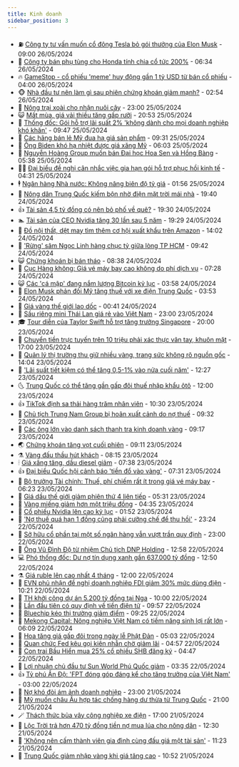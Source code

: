 ```yaml
---
title: Kinh doanh
sidebar_position: 3
---
```


<!-- vnexpress-kinh-doanh:START -->
- ⛽️ [Công ty tư vấn muốn cổ đông Tesla bỏ gói thưởng của Elon Musk](https://vnexpress.net/cong-ty-tu-van-muon-co-dong-tesla-bo-goi-thuong-ky-luc-cua-elon-musk-4750710.html) - 09:00 26/05/2024
- 🐲 [Công ty bán phụ tùng cho Honda tính chia cổ tức 200%](https://vnexpress.net/co-khi-pho-yen-tinh-chia-co-tuc-gap-5-lan-gia-co-phieu-4750711.html) - 06:34 26/05/2024
- 🔥 [GameStop - cổ phiếu &#39;meme&#39; huy động gần 1 tỷ USD từ bán cổ phiếu](https://vnexpress.net/gamestop-co-phieu-meme-huy-dong-gan-1-ty-usd-tu-ban-co-phieu-4750691.html) - 04:00 26/05/2024
- 🐵 [Nhà đầu tư nên làm gì sau phiên chứng khoán giảm mạnh?](https://vnexpress.net/chung-khoan-hom-nay-26-5-lam-gi-sau-phien-chung-khoan-giam-manh-4750659.html) - 02:54 26/05/2024
- 🦅 [Nông trại xoài cho nhận nuôi cây](https://vnexpress.net/nong-trai-xoai-cho-nhan-nuoi-cay-4749267.html) - 23:00 25/05/2024
- 😺 [Mất mùa, giá vải thiều tăng gấp rưỡi](https://vnexpress.net/mat-mua-gia-vai-thieu-tang-gap-ruoi-4750448.html) - 20:53 25/05/2024
- 🤩 [Thống đốc: Gói hỗ trợ lãi suất 2% &#39;không dành cho mọi doanh nghiệp khó khăn&#39;](https://vnexpress.net/thong-doc-goi-ho-tro-lai-suat-2-khong-danh-cho-moi-doanh-nghiep-kho-khan-4750515.html) - 09:47 25/05/2024
- 🌮 [Các hãng bán lẻ Mỹ đua hạ giá sản phẩm](https://vnexpress.net/cac-hang-ban-le-my-dua-ha-gia-san-pham-4750421.html) - 09:31 25/05/2024
- 🧰 [Ông Biden khó hạ nhiệt được giá xăng Mỹ](https://vnexpress.net/ong-biden-kho-ha-nhiet-duoc-gia-xang-my-4750282.html) - 06:03 25/05/2024
- 🤔 [Nguyễn Hoàng Group muốn bán Đại học Hoa Sen và Hồng Bàng](https://vnexpress.net/nguyen-hoang-group-muon-ban-dai-hoc-hoa-sen-va-hong-bang-4750442.html) - 05:38 25/05/2024
- 🧑‍💻 [Đại biểu đề nghị cân nhắc việc gia hạn gói hỗ trợ phục hồi kinh tế](https://vnexpress.net/dai-bieu-de-nghi-can-nhac-viec-gia-han-goi-ho-tro-phuc-hoi-kinh-te-4750413.html) - 04:31 25/05/2024
- 🕴 [Ngân hàng Nhà nước: Không nâng biên độ tỷ giá](https://vnexpress.net/ngan-hang-nha-nuoc-bac-tin-don-nang-bien-do-ty-gia-4750387.html) - 01:56 25/05/2024
- 🦩 [Nông dân Trung Quốc kiếm bộn nhờ điện mặt trời mái nhà](https://vnexpress.net/nong-dan-trung-quoc-kiem-bon-nho-dien-mat-troi-mai-nha-4750154.html) - 19:40 24/05/2024
- 👍 [Tài sản 4,5 tỷ đồng có nên bỏ phố về quê?](https://vnexpress.net/tai-san-4-5-ty-dong-co-nen-bo-pho-ve-que-4749679.html) - 19:30 24/05/2024
- 🏊 [Tài sản của CEO Nvidia tăng 30 lần sau 5 năm](https://vnexpress.net/tai-san-cua-ceo-nvidia-tang-30-lan-sau-5-nam-4750328.html) - 19:29 24/05/2024
- 🤡 [Đồ nội thất, dệt may tìm thêm cơ hội xuất khẩu trên Amazon](https://vnexpress.net/do-noi-that-det-may-tim-them-co-hoi-xuat-khau-tren-amazon-4750169.html) - 14:02 24/05/2024
- 👀 [&#39;Rừng&#39; sâm Ngọc Linh hàng chục tỷ giữa lòng TP HCM](https://vnexpress.net/rung-sam-ngoc-linh-hang-chuc-ty-giua-long-tp-hcm-4750182.html) - 09:42 24/05/2024
- 😺 [Chứng khoán bị bán tháo](https://vnexpress.net/chung-khoan-hom-nay-24-5-chung-khoan-bi-ban-thao-4750183.html) - 08:38 24/05/2024
- 🦣 [Cục Hàng không: Giá vé máy bay cao không do phí dịch vụ](https://vnexpress.net/cuc-hang-khong-gia-ve-may-bay-cao-khong-do-phi-dich-vu-4750093.html) - 07:28 24/05/2024
- 😺 [Các &#39;cá mập&#39; đang nắm lượng Bitcoin kỷ lục](https://vnexpress.net/cac-ca-map-dang-nam-luong-bitcoin-ky-luc-4750014.html) - 03:58 24/05/2024
- 💼 [Elon Musk phản đối Mỹ tăng thuế với xe điện Trung Quốc](https://vnexpress.net/elon-musk-phan-doi-my-tang-thue-voi-xe-dien-trung-quoc-4749986.html) - 03:53 24/05/2024
- 🤗 [Giá vàng thế giới lao dốc](https://vnexpress.net/gia-vang-the-gioi-lao-doc-4749917.html) - 00:41 24/05/2024
- 👀 [Sầu riêng mini Thái Lan giá rẻ vào Việt Nam](https://vnexpress.net/sau-rieng-mini-thai-lan-gia-re-vao-viet-nam-4749669.html) - 23:00 23/05/2024
- 🎓 [Tour diễn của Taylor Swift hỗ trợ tăng trưởng Singapore](https://vnexpress.net/tour-dien-cua-taylor-swift-ho-tro-tang-truong-singapore-4749763.html) - 20:00 23/05/2024
- 🗽 [Chuyển tiền trực tuyến trên 10 triệu phải xác thực vân tay, khuôn mặt](https://vnexpress.net/chuyen-tien-truc-tuyen-tu-10-trieu-dong-tro-len-phai-xac-thuc-sinh-trac-hoc-4749661.html) - 17:00 23/05/2024
- 🚀 [Quản lý thị trường thu giữ nhiều vàng, trang sức không rõ nguồn gốc](https://vnexpress.net/quan-ly-thi-truong-thu-giu-nhieu-vang-trang-suc-khong-ro-nguon-goc-4749855.html) - 14:04 23/05/2024
- 🤗 [&#39;Lãi suất tiết kiệm có thể tăng 0,5-1% vào nửa cuối năm&#39;](https://vnexpress.net/lai-suat-huy-dong-co-the-tang-them-0-5-1-nua-cuoi-nam-4749828.html) - 12:27 23/05/2024
- 🌜 [Trung Quốc có thể tăng gần gấp đôi thuế nhập khẩu ôtô](https://vnexpress.net/trung-quoc-co-the-tang-gan-gap-doi-thue-nhap-khau-oto-4749699.html) - 12:00 23/05/2024
- 👍 [TikTok định sa thải hàng trăm nhân viên](https://vnexpress.net/tiktok-dinh-sa-thai-hang-tram-nhan-vien-4749718.html) - 10:30 23/05/2024
- 🤖 [Chủ tịch Trung Nam Group bị hoãn xuất cảnh do nợ thuế](https://vnexpress.net/chu-tich-trung-nam-group-bi-hoan-xuat-canh-do-no-thue-4749777.html) - 09:32 23/05/2024
- 🫣 [Các ông lớn vào danh sách thanh tra kinh doanh vàng](https://vnexpress.net/cac-ong-lon-vao-danh-sach-thanh-tra-kinh-doanh-vang-4749745.html) - 09:17 23/05/2024
- 🌏 [Chứng khoán tăng vọt cuối phiên](https://vnexpress.net/chung-khoan-hom-nay-23-5-chung-khoan-nhay-vot-vao-cuoi-phien-4749743.html) - 09:11 23/05/2024
- ⚗️ [Vàng đấu thầu hút khách](https://vnexpress.net/ky-luc-13-400-luong-vang-mieng-trung-thau-sang-nay-4749684.html) - 08:15 23/05/2024
- 🕯 [Giá xăng tăng, dầu diesel giảm](https://vnexpress.net/gia-xang-moi-nhat-hom-nay-23-5-4749683.html) - 07:38 23/05/2024
- 👍 [Đại biểu Quốc hội cảnh báo &#39;tiền đổ vào vàng&#39;](https://vnexpress.net/dai-bieu-quoc-hoi-canh-bao-tien-do-vao-vang-4749576.html) - 07:31 23/05/2024
- 🤠 [Bộ trưởng Tài chính: Thuế, phí chiếm rất ít trong giá vé máy bay](https://vnexpress.net/bo-truong-tai-chinh-thue-phi-chiem-rat-it-trong-gia-ve-may-bay-4749589.html) - 06:23 23/05/2024
- 🌊 [Giá dầu thế giới giảm phiên thứ 4 liên tiếp](https://vnexpress.net/gia-dau-the-gioi-giam-phien-thu-4-lien-tiep-4749562.html) - 05:31 23/05/2024
- 🌈 [Vàng miếng giảm hơn một triệu đồng](https://vnexpress.net/gia-vang-moi-nhat-hom-nay-23-5-4749599.html) - 04:35 23/05/2024
- 🥳 [Cổ phiếu Nvidia lên cao kỷ lục](https://vnexpress.net/co-phieu-nvidia-len-cao-ky-luc-4749490.html) - 01:52 23/05/2024
- 🐻 [&#39;Nợ thuế quá hạn 1 đồng cũng phải cưỡng chế để thu hồi&#39;](https://vnexpress.net/no-thue-qua-han-1-dong-cung-phai-cuong-che-de-thu-hoi-4749295.html) - 23:24 22/05/2024
- 💫 [Sở hữu cổ phần tại một số ngân hàng vẫn vượt trần quy định](https://vnexpress.net/so-huu-co-phan-tai-mot-so-ngan-hang-van-vuot-tran-quy-dinh-4749418.html) - 23:00 22/05/2024
- 🤩 [Ông Vũ Đình Độ từ nhiệm Chủ tịch DNP Holding](https://vnexpress.net/ong-vu-dinh-do-tu-nhiem-chu-tich-dnp-holding-4749391.html) - 12:58 22/05/2024
- 💻 [Phó thống đốc: Dư nợ tín dụng xanh gần 637.000 tỷ đồng](https://vnexpress.net/pho-thong-doc-du-no-tin-dung-xanh-gan-637-000-ty-dong-4749388.html) - 12:50 22/05/2024
- ⚗️ [Giá ruble lên cao nhất 4 tháng](https://vnexpress.net/gia-ruble-len-cao-nhat-4-thang-4749325.html) - 12:00 22/05/2024
- 🌈 [EVN phủ nhận đề nghị doanh nghiệp FDI giảm 30% mức dùng điện](https://vnexpress.net/evn-phu-nhan-de-nghi-doanh-nghiep-fdi-giam-su-dung-dien-4749338.html) - 10:21 22/05/2024
- 🌝 [TH khởi công dự án 5.200 tỷ đồng tại Nga](https://vnexpress.net/th-khoi-cong-du-an-5-200-ty-dong-tai-nga-4749072.html) - 10:00 22/05/2024
- 🥸 [Lần đầu tiên có quy định về tiền điện tử](https://vnexpress.net/chinh-thuc-co-quy-dinh-ve-tien-dien-tu-4749331.html) - 09:57 22/05/2024
- 🦆 [Bluechip kéo thị trường giảm điểm](https://vnexpress.net/nhom-co-phieu-bluechip-khien-thi-truong-giam-diem-4749323.html) - 09:25 22/05/2024
- 🌋 [Mekong Capital: Nông nghiệp Việt Nam có tiềm năng sinh lợi rất lớn](https://vnexpress.net/mekong-capital-nong-nghiep-viet-nam-co-tiem-nang-sinh-loi-rat-lon-4748975.html) - 06:09 22/05/2024
- 🦍 [Hoa tăng giá gấp đôi trong ngày lễ Phật Đản](https://vnexpress.net/hoa-tang-gia-gap-doi-trong-ngay-le-phat-dan-4749153.html) - 05:03 22/05/2024
- 🤔 [Quan chức Fed kêu gọi kiên nhẫn chờ giảm lãi](https://vnexpress.net/quan-chuc-fed-keu-goi-kien-nhan-cho-giam-lai-4749128.html) - 04:57 22/05/2024
- 🧰 [Con trai Bầu Hiển mua 25% cổ phiếu SHB đăng ký](https://vnexpress.net/con-trai-bau-hien-mua-25-co-phieu-shb-dang-ky-4749175.html) - 04:47 22/05/2024
- 🌝 [Lợi nhuận chủ đầu tư Sun World Phú Quốc giảm](https://vnexpress.net/loi-nhuan-chu-dau-tu-sun-world-phu-quoc-giam-4749093.html) - 03:35 22/05/2024
- 👍 [Tỷ phú Ấn Độ: &#39;FPT đóng góp đáng kể cho tăng trưởng của Việt Nam&#39;](https://vnexpress.net/ty-phu-an-do-fpt-dong-gop-dang-ke-cho-tang-truong-cua-viet-nam-4749070.html) - 03:00 22/05/2024
- 🗽 [Nợ khó đòi ám ảnh doanh nghiệp](https://vnexpress.net/no-kho-doi-am-anh-doanh-nghiep-4748459.html) - 23:00 21/05/2024
- 🐎 [Mỹ muốn châu Âu hợp tác chống hàng dư thừa từ Trung Quốc](https://vnexpress.net/my-muon-chau-au-hop-tac-chong-hang-du-thua-tu-trung-quoc-4748949.html) - 21:00 21/05/2024
- 🪄 [Thách thức bủa vây công nghiệp xe điện](https://vnexpress.net/thach-thuc-bua-vay-cong-nghiep-xe-dien-4748804.html) - 17:00 21/05/2024
- 🎊 [Lộc Trời trả hơn 470 tỷ đồng tiền nợ mua lúa cho nông dân](https://vnexpress.net/loc-troi-tra-hon-470-ty-dong-tien-no-mua-lua-cho-nong-dan-4748922.html) - 12:30 21/05/2024
- 🗽 [&#39;Không nên cấm thành viên gia đình cùng đấu giá một tài sản&#39;](https://vnexpress.net/khong-nen-cam-thanh-vien-gia-dinh-cung-dau-gia-mot-tai-san-4748881.html) - 11:23 21/05/2024
- 🦩 [Trung Quốc giảm nhập vàng khi giá tăng cao](https://vnexpress.net/trung-quoc-giam-nhap-vang-khi-gia-tang-cao-4748900.html) - 10:52 21/05/2024<!-- vnexpress-kinh-doanh:END -->
